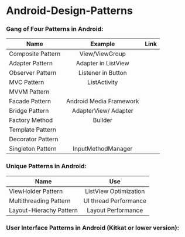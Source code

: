 Android-Design-Patterns
=======================

### Gang of Four Patterns in Android:
| Name                  | Example                 | Link  |
| -------------         |:-------------:          | -----:|
| Composite Pattern     | View/ViewGroup          | |
| Adapter Pattern       | Adapter in ListView     | |
| Observer Pattern      | Listener in Button      | |
| MVC Pattern           | ListActivity            | |
| MVVM Pattern          |                         |
| Facade Pattern        | Android Media Framework |
| Bridge Pattern        | AdapterView/ Adapter    |
| Factory Method        | Builder                 |
| Template Pattern      |                         |
| Decorator Pattern     |                         |
| Singleton Pattern     | InputMethodManager      |


### Unique Patterns in Android:
| Name                    | Use     |
| ----                    | :----: |
| ViewHolder Pattern      | ListView Optimization
| Multithreading Pattern  | UI thread Performance
| Layout-Hierachy Pattern | Layout Performance

### User Interface Patterns in Android (Kitkat or lower version):

